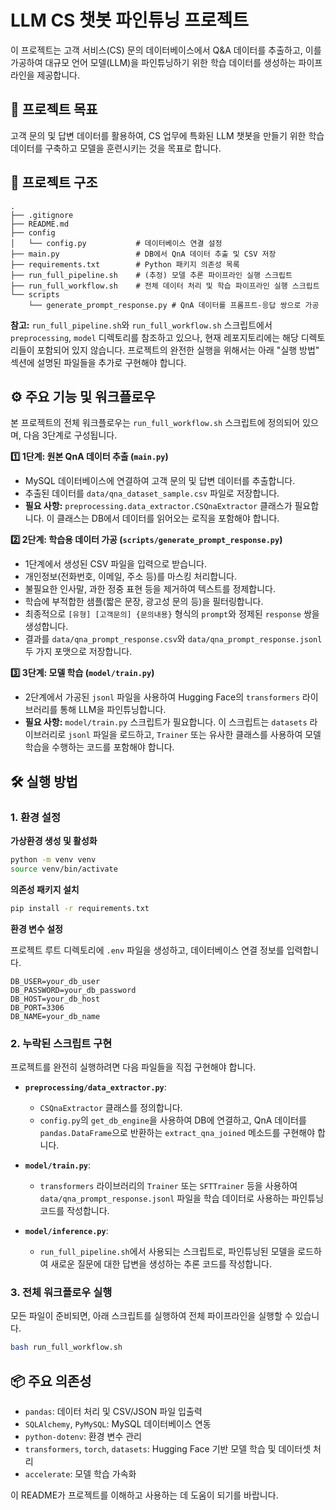 # LLM CS 챗봇 파인튜닝 프로젝트

이 프로젝트는 고객 서비스(CS) 문의 데이터베이스에서 Q&A 데이터를 추출하고, 이를 가공하여 대규모 언어 모델(LLM)을 파인튜닝하기 위한 학습 데이터를 생성하는 파이프라인을 제공합니다.

## 🚀 프로젝트 목표

고객 문의 및 답변 데이터를 활용하여, CS 업무에 특화된 LLM 챗봇을 만들기 위한 학습 데이터를 구축하고 모델을 훈련시키는 것을 목표로 합니다.

## 📁 프로젝트 구조

```
.
├── .gitignore
├── README.md
├── config
│   └── config.py           # 데이터베이스 연결 설정
├── main.py                 # DB에서 QnA 데이터 추출 및 CSV 저장
├── requirements.txt        # Python 패키지 의존성 목록
├── run_full_pipeline.sh    # (추정) 모델 추론 파이프라인 실행 스크립트
├── run_full_workflow.sh    # 전체 데이터 처리 및 학습 파이프라인 실행 스크립트
└── scripts
    └── generate_prompt_response.py # QnA 데이터를 프롬프트-응답 쌍으로 가공
```

**참고:** `run_full_pipeline.sh`와 `run_full_workflow.sh` 스크립트에서 `preprocessing`, `model` 디렉토리를 참조하고 있으나, 현재 레포지토리에는 해당 디렉토리들이 포함되어 있지 않습니다. 프로젝트의 완전한 실행을 위해서는 아래 "실행 방법" 섹션에 설명된 파일들을 추가로 구현해야 합니다.

## ⚙️ 주요 기능 및 워크플로우

본 프로젝트의 전체 워크플로우는 `run_full_workflow.sh` 스크립트에 정의되어 있으며, 다음 3단계로 구성됩니다.

**1️⃣ 1단계: 원본 QnA 데이터 추출 (`main.py`)**

-   MySQL 데이터베이스에 연결하여 고객 문의 및 답변 데이터를 추출합니다.
-   추출된 데이터를 `data/qna_dataset_sample.csv` 파일로 저장합니다.
-   **필요 사항:** `preprocessing.data_extractor.CSQnaExtractor` 클래스가 필요합니다. 이 클래스는 DB에서 데이터를 읽어오는 로직을 포함해야 합니다.

**2️⃣ 2단계: 학습용 데이터 가공 (`scripts/generate_prompt_response.py`)**

-   1단계에서 생성된 CSV 파일을 입력으로 받습니다.
-   개인정보(전화번호, 이메일, 주소 등)를 마스킹 처리합니다.
-   불필요한 인사말, 과한 정중 표현 등을 제거하여 텍스트를 정제합니다.
-   학습에 부적합한 샘플(짧은 문장, 광고성 문의 등)을 필터링합니다.
-   최종적으로 `[유형] [고객문의] {문의내용}` 형식의 `prompt`와 정제된 `response` 쌍을 생성합니다.
-   결과를 `data/qna_prompt_response.csv`와 `data/qna_prompt_response.jsonl` 두 가지 포맷으로 저장합니다.

**3️⃣ 3단계: 모델 학습 (`model/train.py`)**

-   2단계에서 가공된 `jsonl` 파일을 사용하여 Hugging Face의 `transformers` 라이브러리를 통해 LLM을 파인튜닝합니다.
-   **필요 사항:** `model/train.py` 스크립트가 필요합니다. 이 스크립트는 `datasets` 라이브러리로 `jsonl` 파일을 로드하고, `Trainer` 또는 유사한 클래스를 사용하여 모델 학습을 수행하는 코드를 포함해야 합니다.

## 🛠️ 실행 방법

### 1. 환경 설정

**가상환경 생성 및 활성화**

```bash
python -m venv venv
source venv/bin/activate
```

**의존성 패키지 설치**

```bash
pip install -r requirements.txt
```

**환경 변수 설정**

프로젝트 루트 디렉토리에 `.env` 파일을 생성하고, 데이터베이스 연결 정보를 입력합니다.

```
DB_USER=your_db_user
DB_PASSWORD=your_db_password
DB_HOST=your_db_host
DB_PORT=3306
DB_NAME=your_db_name
```

### 2. 누락된 스크립트 구현

프로젝트를 완전히 실행하려면 다음 파일들을 직접 구현해야 합니다.

-   **`preprocessing/data_extractor.py`**:
    -   `CSQnaExtractor` 클래스를 정의합니다.
    -   `config.py`의 `get_db_engine`을 사용하여 DB에 연결하고, QnA 데이터를 `pandas.DataFrame`으로 반환하는 `extract_qna_joined` 메소드를 구현해야 합니다.

-   **`model/train.py`**:
    -   `transformers` 라이브러리의 `Trainer` 또는 `SFTTrainer` 등을 사용하여 `data/qna_prompt_response.jsonl` 파일을 학습 데이터로 사용하는 파인튜닝 코드를 작성합니다.

-   **`model/inference.py`**:
    -   `run_full_pipeline.sh`에서 사용되는 스크립트로, 파인튜닝된 모델을 로드하여 새로운 질문에 대한 답변을 생성하는 추론 코드를 작성합니다.

### 3. 전체 워크플로우 실행

모든 파일이 준비되면, 아래 스크립트를 실행하여 전체 파이프라인을 실행할 수 있습니다.

```bash
bash run_full_workflow.sh
```

## 📦 주요 의존성

-   `pandas`: 데이터 처리 및 CSV/JSON 파일 입출력
-   `SQLAlchemy`, `PyMySQL`: MySQL 데이터베이스 연동
-   `python-dotenv`: 환경 변수 관리
-   `transformers`, `torch`, `datasets`: Hugging Face 기반 모델 학습 및 데이터셋 처리
-   `accelerate`: 모델 학습 가속화

이 README가 프로젝트를 이해하고 사용하는 데 도움이 되기를 바랍니다.
